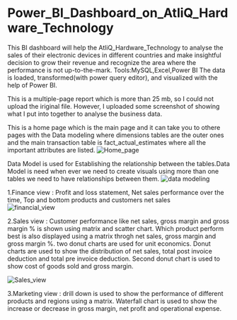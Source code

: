 # Power_BI_Dashboard_on_AtliQ_Hardware_Technology
This BI dashboard will help the AtliQ_Hardware_Technology to analyse the sales of their electronic devices in different countries and make insightful decision to grow their revenue and recognize the area where the performance is not up-to-the-mark.
Tools:MySQL,Excel,Power BI
The data is loaded, transformed(with power query editor), and visualized with the help of Power BI.

This is a multiple-page report which is more than 25 mb, so I could not upload the iriginal file. However, I uploaded some screenshot of showing what I put into together to analyse the business data.

This is a home page which is the main page and it can take you to othere pages with the Data modeling where dimensions tables are the outer ones and the main transaction table is fact_actual_estimates where all the important attributes are listed. 
![Home_page](https://github.com/jnana027/Power_BI_Dashboard_on_AtliQ_Hardware_Technology/assets/120124430/ea3e4a57-9137-41b7-8fe6-1a4e468a53e6)

Data Model is used for Establishing the relationship between the tables.Data Model is need when ever we need to create visuals using more than one tables we need to have relationships between them.
![data modeling](https://github.com/jnana027/Power_BI_Dashboard_on_AtliQ_Hardware_Technology/assets/120124430/cb30b4ff-e863-49e0-b454-14f35a3bf31d)


1.Finance view : Profit and loss statement, Net sales performance over the time, Top and bottom products and customers net sales\
![financial_view](https://github.com/jnana027/Power_BI_Dashboard_on_AtliQ_Hardware_Technology/assets/120124430/a4256b02-3346-4c62-b376-3fbf27446470)

2.Sales view : Customer performance like net sales, gross margin and gross margin % is shown using matrix and scatter chart. Which product perform best is also displayed using a matrix throgh net sales, gross margin and gross margin %. two donut charts are used for unit economics. Donut charts are used to show the distribution of net sales, total post invoice deduction and total pre invoice deduction. Second donut chart is used to show cost of goods sold and gross margin.

![Sales_view](https://github.com/jnana027/Power_BI_Dashboard_on_AtliQ_Hardware_Technology/assets/120124430/b1eeadc0-cfad-4144-9aeb-d4b8728cf547)

3.Marketing view : drill down is used to show the performance of different products and regions using a matrix. Waterfall chart is used to show the increase or decrease in gross margin, net profit and operational expense.

